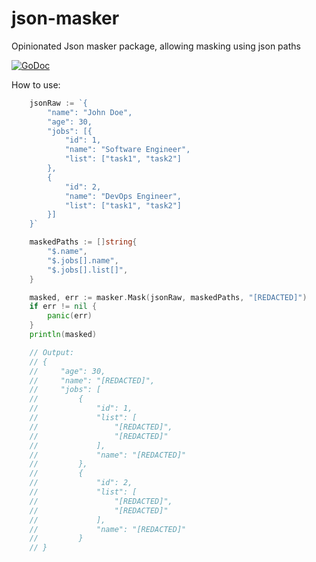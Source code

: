 # json-masker
Opinionated Json masker package, allowing masking using json paths

[![GoDoc](https://img.shields.io/badge/pkg.go.dev-doc-blue)](http://pkg.go.dev/github.com/AndrewHany/json-masker)

How to use:

```go
	jsonRaw := `{
		"name": "John Doe",
		"age": 30,
		"jobs": [{
			"id": 1,
			"name": "Software Engineer",
			"list": ["task1", "task2"]
		},
		{
			"id": 2,
			"name": "DevOps Engineer",
			"list": ["task1", "task2"]
		}]
	}`

	maskedPaths := []string{
		"$.name",
		"$.jobs[].name",
		"$.jobs[].list[]",
	}

	masked, err := masker.Mask(jsonRaw, maskedPaths, "[REDACTED]")
	if err != nil {
		panic(err)
	}
	println(masked)

    // Output:
    // {
    //     "age": 30,
    //     "name": "[REDACTED]",
    //     "jobs": [
    //         {
    //             "id": 1,
    //             "list": [
    //                 "[REDACTED]",
    //                 "[REDACTED]"
    //             ],
    //             "name": "[REDACTED]"
    //         },
    //         {
    //             "id": 2,
    //             "list": [
    //                 "[REDACTED]",
    //                 "[REDACTED]"
    //             ],
    //             "name": "[REDACTED]"
    //         }
    // }
```
